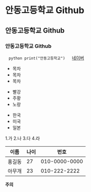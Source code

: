 # 안동고등학교 Github
## 안동고등학교 Github
### 안동고등학교 Github
` ` `python
print("안동고등학교")
` ` `
[네이버](www.naver.com)

* 목차
 * 목차
  * 목차

+ 빨강
 + 주황
  + 노랑

- 한국
 - 미국
  - 일본

1.가
2.나
3.다
4.라

이름 | 나이 | 번호
---|---|---|
홍길동|27|010-0000-0000
아무개|23|010-222-2222

**주의**